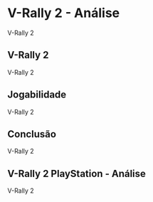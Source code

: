 ---
---

# V-Rally 2 - Análise

V-Rally 2

## V-Rally 2

V-Rally 2

## Jogabilidade

V-Rally 2

## Conclusão

V-Rally 2

## V-Rally 2 PlayStation - Análise

V-Rally 2
